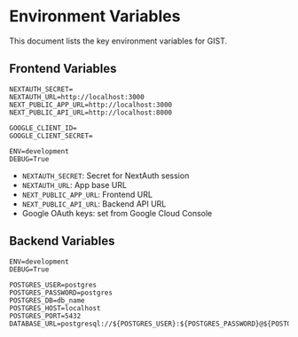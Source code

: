 # Environment Variables

This document lists the key environment variables for GIST.

## Frontend Variables

```env
NEXTAUTH_SECRET=
NEXTAUTH_URL=http://localhost:3000
NEXT_PUBLIC_APP_URL=http://localhost:3000
NEXT_PUBLIC_API_URL=http://localhost:8000

GOOGLE_CLIENT_ID=
GOOGLE_CLIENT_SECRET=

ENV=development
DEBUG=True
```

* `NEXTAUTH_SECRET`: Secret for NextAuth session
* `NEXTAUTH_URL`: App base URL
* `NEXT_PUBLIC_APP_URL`: Frontend URL
* `NEXT_PUBLIC_API_URL`: Backend API URL
* Google OAuth keys: set from Google Cloud Console

## Backend Variables

```env
ENV=development
DEBUG=True

POSTGRES_USER=postgres
POSTGRES_PASSWORD=postgres
POSTGRES_DB=db_name
POSTGRES_HOST=localhost
POSTGRES_PORT=5432
DATABASE_URL=postgresql://${POSTGRES_USER}:${POSTGRES_PASSWORD}@${POSTGRES_HOST}:$
```
